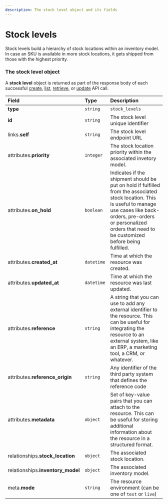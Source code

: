 ```yaml
---
description: The stock level object and its fields
---
```


# Stock levels

Stock levels build a hierarchy of stock locations within an inventory model.
In case an SKU is available in more stock locations, it gets shipped from those with the highest priority.


### The stock level object

A **stock level** object is returned as part of the response body of each successful
[create](https://docs.commercelayer.io/api/resources/stock_levels/create_stock_level),
[list](https://docs.commercelayer.io/api/resources/stock_levels/list_stock_levels),
[retrieve](https://docs.commercelayer.io/api/resources/stock_levels/retrieve_stock_level),
or [update](https://docs.commercelayer.io/api/resources/stock_levels/update_stock_level) API call.

| Field | Type | Description |
| :--- | :--- | :--- |
| **type** | `string` | `stock_levels` |
| **id** | `string` | The stock level unique identifier |
| links.**self** | `string` | The stock level endpoint URL |
| attributes.**priority** | `integer` | The stock location priority within the associated invetory model. |
| attributes.**on_hold** | `boolean` | Indicates if the shipment should be put on hold if fulfilled from the associated stock location. This is useful to manage use cases like back-orders, pre-orders or personalized orders that need to be customized before being fulfilled. |
| attributes.**created_at** | `datetime` | Time at which the resource was created. |
| attributes.**updated_at** | `datetime` | Time at which the resource was last updated. |
| attributes.**reference** | `string` | A string that you can use to add any external identifier to the resource. This can be useful for integrating the resource to an external system, like an ERP, a marketing tool, a CRM, or whatever. |
| attributes.**reference_origin** | `string` | Any identifier of the third party system that defines the reference code |
| attributes.**metadata** | `object` | Set of key-value pairs that you can attach to the resource. This can be useful for storing additional information about the resource in a structured format. |
| relationships.**stock_location** | `object` | The associated stock location. |
| relationships.**inventory_model** | `object` | The associated inventory model. |
| meta.**mode** | `string` | The resource environment \(can be one of `test` or `live`\) |

